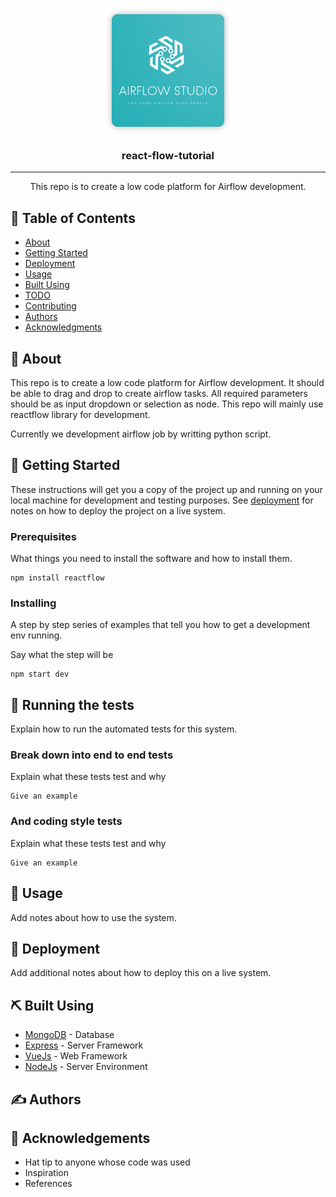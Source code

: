 <p align="center">
  <a href="" rel="noopener">
 <img width=200px height=200px src="./doc/logo.png" alt="Project logo"></a>
</p>

<h3 align="center">react-flow-tutorial</h3>

<div align="center">

</div>

---

<p align="center"> This repo is to create a low code platform for Airflow development. 
    <br> 
</p>

## 📝 Table of Contents

- [About](#about)
- [Getting Started](#getting_started)
- [Deployment](#deployment)
- [Usage](#usage)
- [Built Using](#built_using)
- [TODO](../TODO.md)
- [Contributing](../CONTRIBUTING.md)
- [Authors](#authors)
- [Acknowledgments](#acknowledgement)

## 🧐 About <a name = "about"></a>

This repo is to create a low code platform for Airflow development. It should be able to drag and drop to create airflow tasks. All required parameters should be as input dropdown or selection as node. This repo will mainly use reactflow library for development.

Currently we development airflow job by writting python script. 

## 🏁 Getting Started <a name = "getting_started"></a>

These instructions will get you a copy of the project up and running on your local machine for development and testing purposes. See [deployment](#deployment) for notes on how to deploy the project on a live system.

### Prerequisites

What things you need to install the software and how to install them.

```shell
npm install reactflow
```

### Installing

A step by step series of examples that tell you how to get a development env running.

Say what the step will be

```
npm start dev
```

## 🔧 Running the tests <a name = "tests"></a>

Explain how to run the automated tests for this system.

### Break down into end to end tests

Explain what these tests test and why

```
Give an example
```

### And coding style tests

Explain what these tests test and why

```
Give an example
```

## 🎈 Usage <a name="usage"></a>

Add notes about how to use the system.

## 🚀 Deployment <a name = "deployment"></a>

Add additional notes about how to deploy this on a live system.

## ⛏️ Built Using <a name = "built_using"></a>

- [MongoDB](https://www.mongodb.com/) - Database
- [Express](https://expressjs.com/) - Server Framework
- [VueJs](https://vuejs.org/) - Web Framework
- [NodeJs](https://nodejs.org/en/) - Server Environment

## ✍️ Authors <a name = "authors"></a>



## 🎉 Acknowledgements <a name = "acknowledgement"></a>

- Hat tip to anyone whose code was used
- Inspiration
- References
